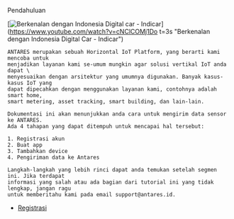  Pendahuluan

<script src="//unpkg.com/docsify/lib/docsify.min.js"></script>

[![Berkenalan dengan Indonesia Digital car - Indicar](http://i.imgur.com/Ot5DWAW.png)](https://www.youtube.com/watch?v=cNClCOMj1Do t=3s "Berkenalan dengan Indonesia Digital Car - Indicar")

    ANTARES merupakan sebuah Horizontal IoT Platform, yang berarti kami mencoba untuk 
    menjadikan layanan kami se-umum mungkin agar solusi vertikal IoT anda dapat \
    menyesuaikan dengan arsitektur yang umumnya digunakan. Banyak kasus-kasus IoT yang 
    dapat dipecahkan dengan menggunakan layanan kami, contohnya adalah smart home, 
    smart metering, asset tracking, smart building, dan lain-lain.

    Dokumentasi ini akan menunjukkan anda cara untuk mengirim data sensor ke ANTARES. 
    Ada 4 tahapan yang dapat ditempuh untuk mencapai hal tersebut:

    1. Registrasi akun
    2. Buat app
    3. Tambahkan device
    4. Pengiriman data ke Antares

    Langkah-langkah yang lebih rinci dapat anda temukan setelah segmen ini. Jika terdapat 
    informasi yang salah atau ada bagian dari tutorial ini yang tidak lengkap, jangan ragu
    untuk memberitahu kami pada email support@antares.id.

<!-- index.html -->
<script>
  window.$docsify = {
    loadSidebar: true
    alias: 'regis'
    alias: 'buat app'
    alias: 'device'
    alias: 'kirim'
  }
</script>
<script src="//unpkg.com/docsify/lib/docsify.min.js"></script>
<!-- docs/_sidebar.md -->
* [Registrasi](regis.md)
